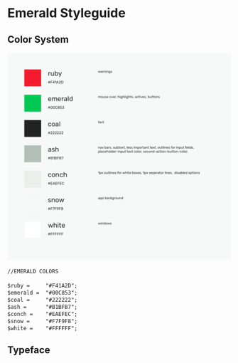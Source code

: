 # Emerald Styleguide

## Color System

<img src="emeraldcolors.png">


    //EMERALD COLORS

    $ruby = 	"#F41A2D";
    $emerald = 	"#00C853";
    $coal = 	"#222222";
    $ash =		"#B1BFB7";
    $conch = 	"#EAEFEC";
    $snow = 	"#F7F9F8";
    $white = 	"#FFFFFF";



## Typeface